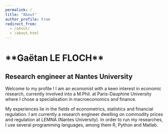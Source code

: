 ```yaml
---
permalink: /
title: "About"
author_profile: true
redirect_from: 
  - /about/
  - /about.html
---
```


<h1>**Gaëtan LE FLOCH**</h1>
<h2>Research engineer at Nantes University</h2>

Welcome to my profile ! I am an economist with a keen interest in economic research, currently involved into a M.Phil. at Paris-Dauphine University where I chose a specialisation in macroeconomics and finance.

My experiences lie in the fields of econometrics, statistics and financial regulation. I am currently a research engineer dwelling on commodity prices and regulation at LEMNA (Nantes University). In order to run my researches, I use several programming languages, among them R, Python and Matlab.



